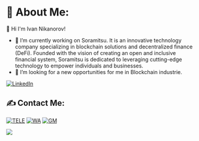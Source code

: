 <h1>💫 About Me:</h1>

👋 Hi I'm Ivan Nikanorov!

- 🔭 I’m currently working on Soramitsu. It is an innovative technology company specializing in blockchain solutions and decentralized finance (DeFi). Founded with the vision of creating an open and inclusive financial system, Soramitsu is dedicated to leveraging cutting-edge technology to empower individuals and businesses.
- 👯 I’m looking for a new opportunities for me in Blockchain industrie. 

[![LinkedIn](https://img.shields.io/badge/LinkedIn-%230077B5.svg?logo=linkedin&logoColor=white)](https://www.linkedin.com/in/ivan-nikanorov-b6922b174/) 

## ✍️ Contact Me:

[![TELE](https://img.shields.io/badge/Telegram-2CA5E0?style=for-the-badge&logo=telegram&logoColor=white)](@iloveomsk)
[![WA](https://img.shields.io/badge/WhatsApp-25D366?style=for-the-badge&logo=whatsapp&logoColor=white)](https://wa.me/38267873354)
[![GM](https://img.shields.io/badge/Gmail-D14836?style=for-the-badge&logo=gmail&logoColor=white)](mailto:van0net@gmail.com)

[![](https://visitcount.itsvg.in/api?id=nowackmst&icon=5&color=6)](https://visitcount.itsvg.in)
